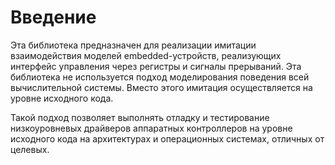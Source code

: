 ﻿# Введение

Эта библиотека предназначен для реализации имитации взаимодействия моделей embedded-устройств, реализующих интерфейс управления через регистры и сигналы прерываний. Эта библиотека не используется подход моделирования поведения всей вычислительной системы. Вместо этого имитация осуществляется на уровне исходного кода.

Такой подход позволяет выполнять отладку и тестирование низкоуровневых драйверов аппаратных контроллеров на уровне исходного кода на архитектурах и операционных системах, отличных от целевых.
